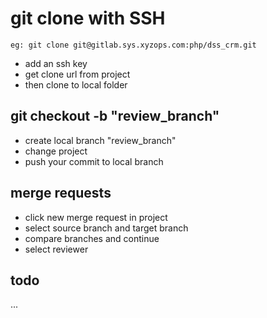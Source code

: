 # git clone with SSH

	eg: git clone git@gitlab.sys.xyzops.com:php/dss_crm.git

* add an ssh key
* get clone url from project
* then clone to local folder

## git checkout -b "review_branch"

* create local branch "review_branch"
* change project
* push your commit to local branch

## merge requests

* click new merge request in project
* select source branch and target branch
* compare branches and continue
* select reviewer

## todo
...